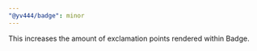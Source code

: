 ```yaml
---
"@yv444/badge": minor
---
```


This increases the amount of exclamation points rendered within Badge.
